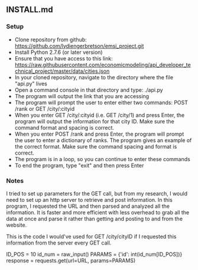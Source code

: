 ## INSTALL.md
  
### Setup
* Clone repository from github: https://github.com/lydiengerbretson/emsi_project.git
* Install Python 2.7.6 (or later version)
* Ensure that you have access to this link: https://raw.githubusercontent.com/economicmodeling/api_developer_technical_project/master/data/cities.json
* In your cloned repository, navigate to the directory where the file "api.py" lives
* Open a command console in that directory and type: ./api.py
* The program will output the link that you are accessing
* The program will prompt the user to enter either two commands: POST /rank or GET /city/:cityid
* When you enter GET /city/:cityid (i.e. GET /city/1) and press Enter, the program will output the information for that city ID. Make sure the command format and spacing is correct.
* When you enter POST /rank and press Enter, the program will prompt the user to enter a dictionary of ranks. The program gives an example of the correct format. Make sure the command spacing and format is correct.
* The program is in a loop, so you can continue to enter these commands
* To end the program, type "exit" and then press Enter

### Notes
I tried to set up parameters for the GET call, but from my research, I would need to set up an http server to retrieve and post information. In this program, I requested the URL and then parsed and analyzed all the information. It is faster and more efficient with less overhead to grab all the data at once and parse it rather than getting and posting to and from the website.

This is the code I would've used for GET /city/cityID if I requested this information from the server every GET call.

ID_POS = 10
id_num = raw_input()
PARAMS = {'id': int(id_num[ID_POS])}
response = requests.get(url=URL, params=PARAMS)
